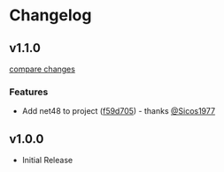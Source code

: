 # Changelog

## v1.1.0

[compare changes](https://github.com/UnDotNet/HtmlToText/compare/v1.0.0...v1.1.0)

### Features

- Add net48 to project ([f59d705](https://github.com/UnDotNet/HtmlToText/commit/f59d705)) - thanks [@Sicos1977](https://github.com/Sicos1977)

## v1.0.0

- Initial Release

